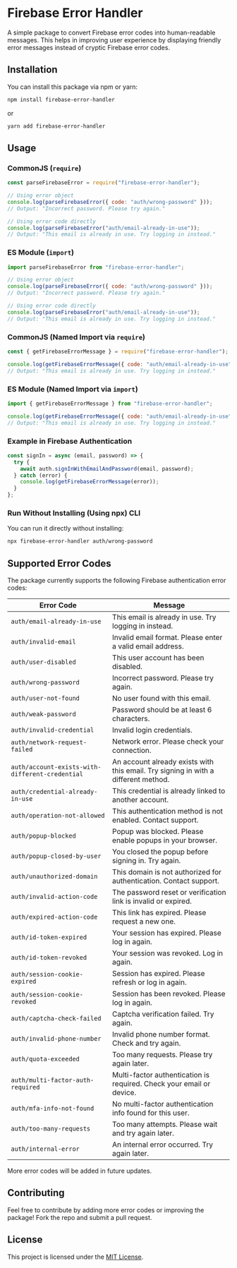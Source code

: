 # Firebase Error Handler

A simple package to convert Firebase error codes into human-readable messages. This helps in improving user experience by displaying friendly error messages instead of cryptic Firebase error codes.

## Installation

You can install this package via npm or yarn:

```sh
npm install firebase-error-handler
```

or

```sh
yarn add firebase-error-handler
```

## Usage

### CommonJS (`require`)

```javascript
const parseFirebaseError = require("firebase-error-handler");

// Using error object
console.log(parseFirebaseError({ code: "auth/wrong-password" }));
// Output: "Incorrect password. Please try again."

// Using error code directly
console.log(parseFirebaseError("auth/email-already-in-use"));
// Output: "This email is already in use. Try logging in instead."
```

### ES Module (`import`)

```javascript
import parseFirebaseError from "firebase-error-handler";

// Using error object
console.log(parseFirebaseError({ code: "auth/wrong-password" }));
// Output: "Incorrect password. Please try again."

// Using error code directly
console.log(parseFirebaseError("auth/email-already-in-use"));
// Output: "This email is already in use. Try logging in instead."
```

### CommonJS (Named Import via `require`)

```javascript
const { getFirebaseErrorMessage } = require("firebase-error-handler");

console.log(getFirebaseErrorMessage({ code: "auth/email-already-in-use" }));
// Output: "This email is already in use. Try logging in instead."
```

### ES Module (Named Import via `import`)

```javascript
import { getFirebaseErrorMessage } from "firebase-error-handler";

console.log(getFirebaseErrorMessage({ code: "auth/email-already-in-use" }));
// Output: "This email is already in use. Try logging in instead."
```

### Example in Firebase Authentication
```javascript
const signIn = async (email, password) => {
  try {
    await auth.signInWithEmailAndPassword(email, password);
  } catch (error) {
    console.log(getFirebaseErrorMessage(error));
  }
};
```

### Run Without Installing (Using npx) CLI

You can run it directly without installing:

```sh
npx firebase-error-handler auth/wrong-password
```

## Supported Error Codes

The package currently supports the following Firebase authentication error codes:

| Error Code | Message |
|------------|---------|
| `auth/email-already-in-use` | This email is already in use. Try logging in instead. |
| `auth/invalid-email` | Invalid email format. Please enter a valid email address. |
| `auth/user-disabled` | This user account has been disabled. |
| `auth/wrong-password` | Incorrect password. Please try again. |
| `auth/user-not-found` | No user found with this email. |
| `auth/weak-password` | Password should be at least 6 characters. |
| `auth/invalid-credential` | Invalid login credentials. |
| `auth/network-request-failed` | Network error. Please check your connection. |
| `auth/account-exists-with-different-credential` | An account already exists with this email. Try signing in with a different method. |
| `auth/credential-already-in-use` | This credential is already linked to another account. |
| `auth/operation-not-allowed` | This authentication method is not enabled. Contact support. |
| `auth/popup-blocked` | Popup was blocked. Please enable popups in your browser. |
| `auth/popup-closed-by-user` | You closed the popup before signing in. Try again. |
| `auth/unauthorized-domain` | This domain is not authorized for authentication. Contact support. |
| `auth/invalid-action-code` | The password reset or verification link is invalid or expired. |
| `auth/expired-action-code` | This link has expired. Please request a new one. |
| `auth/id-token-expired` | Your session has expired. Please log in again. |
| `auth/id-token-revoked` | Your session was revoked. Log in again. |
| `auth/session-cookie-expired` | Session has expired. Please refresh or log in again. |
| `auth/session-cookie-revoked` | Session has been revoked. Please log in again. |
| `auth/captcha-check-failed` | Captcha verification failed. Try again. |
| `auth/invalid-phone-number` | Invalid phone number format. Check and try again. |
| `auth/quota-exceeded` | Too many requests. Please try again later. |
| `auth/multi-factor-auth-required` | Multi-factor authentication is required. Check your email or device. |
| `auth/mfa-info-not-found` | No multi-factor authentication info found for this user. |
| `auth/too-many-requests` | Too many attempts. Please wait and try again later. |
| `auth/internal-error` | An internal error occurred. Try again later. |
More error codes will be added in future updates.

## Contributing

Feel free to contribute by adding more error codes or improving the package! Fork the repo and submit a pull request.

## License

This project is licensed under the [MIT License](LICENSE).

